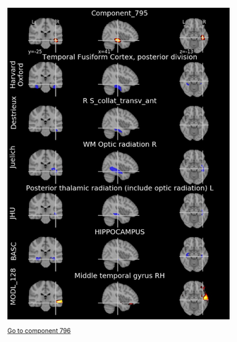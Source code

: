 


![795](preliminary/795.jpg "Component 795")

[Go to component 796](https://parietal-inria.github.io/MODL_atlas/1024/796 "Component 796")